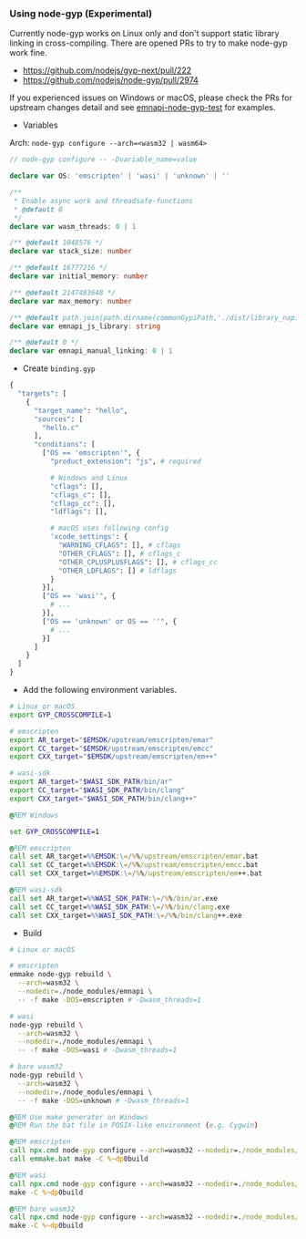 ### Using node-gyp (Experimental)

Currently node-gyp works on Linux only and don't support static library linking in cross-compiling.
There are opened PRs to try to make node-gyp work fine.

- https://github.com/nodejs/gyp-next/pull/222
- https://github.com/nodejs/node-gyp/pull/2974

If you experienced issues on Windows or macOS, please check the PRs for upstream changes detail and see
[emnapi-node-gyp-test](https://github.com/toyobayashi/emnapi-node-gyp-test) for examples.

- Variables

Arch: `node-gyp configure --arch=<wasm32 | wasm64>`

```ts
// node-gyp configure -- -Dvariable_name=value

declare var OS: 'emscripten' | 'wasi' | 'unknown' | ''

/**
 * Enable async work and threadsafe-functions
 * @default 0
 */
declare var wasm_threads: 0 | 1

/** @default 1048576 */
declare var stack_size: number

/** @default 16777216 */
declare var initial_memory: number

/** @default 2147483648 */
declare var max_memory: number

/** @default path.join(path.dirname(commonGypiPath,'./dist/library_napi.js')) */
declare var emnapi_js_library: string

/** @default 0 */
declare var emnapi_manual_linking: 0 | 1
```

- Create `binding.gyp`


```py
{
  "targets": [
    {
      "target_name": "hello",
      "sources": [
        "hello.c"
      ],
      "conditions": [
        ["OS == 'emscripten'", {
          "product_extension": "js", # required

          # Windows and Linux
          "cflags": [],
          "cflags_c": [],
          "cflags_cc": [],
          "ldflags": [],

          # macOS uses following config
          'xcode_settings': {
            "WARNING_CFLAGS": [], # cflags
            "OTHER_CFLAGS": [], # cflags_c
            "OTHER_CPLUSPLUSFLAGS": [], # cflags_cc
            "OTHER_LDFLAGS": [] # ldflags
          }
        }],
        ["OS == 'wasi'", {
          # ...
        }],
        ["OS == 'unknown' or OS == ''", {
          # ...
        }]
      ]
    }
  ]
}
```

- Add the following environment variables.

```bash
# Linux or macOS
export GYP_CROSSCOMPILE=1

# emscripten
export AR_target="$EMSDK/upstream/emscripten/emar"
export CC_target="$EMSDK/upstream/emscripten/emcc"
export CXX_target="$EMSDK/upstream/emscripten/em++"

# wasi-sdk
export AR_target="$WASI_SDK_PATH/bin/ar"
export CC_target="$WASI_SDK_PATH/bin/clang"
export CXX_target="$WASI_SDK_PATH/bin/clang++"
```

```bat
@REM Windows

set GYP_CROSSCOMPILE=1

@REM emscripten
call set AR_target=%%EMSDK:\=/%%/upstream/emscripten/emar.bat
call set CC_target=%%EMSDK:\=/%%/upstream/emscripten/emcc.bat
call set CXX_target=%%EMSDK:\=/%%/upstream/emscripten/em++.bat

@REM wasi-sdk
call set AR_target=%%WASI_SDK_PATH:\=/%%/bin/ar.exe
call set CC_target=%%WASI_SDK_PATH:\=/%%/bin/clang.exe
call set CXX_target=%%WASI_SDK_PATH:\=/%%/bin/clang++.exe
```

- Build

```bash
# Linux or macOS

# emscripten
emmake node-gyp rebuild \
  --arch=wasm32 \
  --nodedir=./node_modules/emnapi \
  -- -f make -DOS=emscripten # -Dwasm_threads=1

# wasi
node-gyp rebuild \
  --arch=wasm32 \
  --nodedir=./node_modules/emnapi \
  -- -f make -DOS=wasi # -Dwasm_threads=1

# bare wasm32
node-gyp rebuild \
  --arch=wasm32 \
  --nodedir=./node_modules/emnapi \
  -- -f make -DOS=unknown # -Dwasm_threads=1
```

```bat
@REM Use make generator on Windows
@REM Run the bat file in POSIX-like environment (e.g. Cygwin)

@REM emscripten
call npx.cmd node-gyp configure --arch=wasm32 --nodedir=./node_modules/emnapi -- -f make -DOS=emscripten
call emmake.bat make -C %~dp0build

@REM wasi
call npx.cmd node-gyp configure --arch=wasm32 --nodedir=./node_modules/emnapi -- -f make -DOS=wasi
make -C %~dp0build

@REM bare wasm32
call npx.cmd node-gyp configure --arch=wasm32 --nodedir=./node_modules/emnapi -- -f make -DOS=unknown
make -C %~dp0build
```
